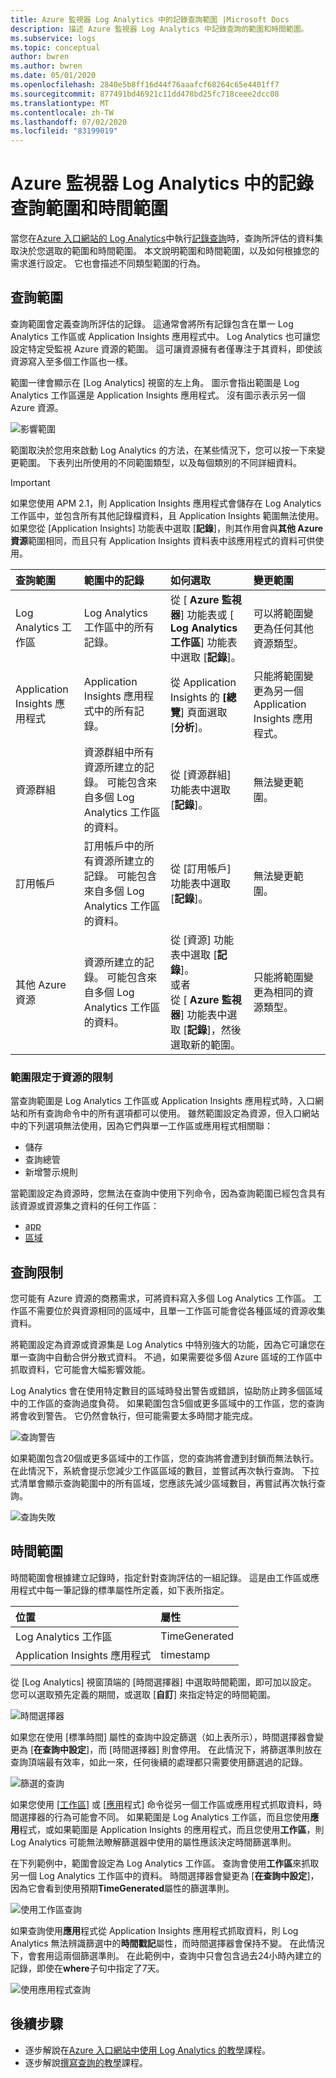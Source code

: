 ```yaml
---
title: Azure 監視器 Log Analytics 中的記錄查詢範圍 |Microsoft Docs
description: 描述 Azure 監視器 Log Analytics 中記錄查詢的範圍和時間範圍。
ms.subservice: logs
ms.topic: conceptual
author: bwren
ms.author: bwren
ms.date: 05/01/2020
ms.openlocfilehash: 2840e5b8ff16d44f76aaafcf68264c65e4401ff7
ms.sourcegitcommit: 877491bd46921c11dd478bd25fc718ceee2dcc08
ms.translationtype: MT
ms.contentlocale: zh-TW
ms.lasthandoff: 07/02/2020
ms.locfileid: "83199019"
---
```

# <a name="log-query-scope-and-time-range-in-azure-monitor-log-analytics"></a>Azure 監視器 Log Analytics 中的記錄查詢範圍和時間範圍
當您在[Azure 入口網站的 Log Analytics](get-started-portal.md)中執行[記錄查詢](log-query-overview.md)時，查詢所評估的資料集取決於您選取的範圍和時間範圍。 本文說明範圍和時間範圍，以及如何根據您的需求進行設定。 它也會描述不同類型範圍的行為。


## <a name="query-scope"></a>查詢範圍
查詢範圍會定義查詢所評估的記錄。 這通常會將所有記錄包含在單一 Log Analytics 工作區或 Application Insights 應用程式中。 Log Analytics 也可讓您設定特定受監視 Azure 資源的範圍。 這可讓資源擁有者僅專注于其資料，即使該資源寫入至多個工作區也一樣。

範圍一律會顯示在 [Log Analytics] 視窗的左上角。 圖示會指出範圍是 Log Analytics 工作區還是 Application Insights 應用程式。 沒有圖示表示另一個 Azure 資源。

![影響範圍](media/scope/scope.png)

範圍取決於您用來啟動 Log Analytics 的方法，在某些情況下，您可以按一下來變更範圍。 下表列出所使用的不同範圍類型，以及每個類別的不同詳細資料。

> [!IMPORTANT]
> 如果您使用 APM 2.1，則 Application Insights 應用程式會儲存在 Log Analytics 工作區中，並包含所有其他記錄檔資料，且 Application Insights 範圍無法使用。 如果您從 [Application Insights] 功能表中選取 [**記錄**]，則其作用會與**其他 Azure 資源**範圍相同，而且只有 Application Insights 資料表中該應用程式的資料可供使用。

| 查詢範圍 | 範圍中的記錄 | 如何選取 | 變更範圍 |
|:---|:---|:---|:---|
| Log Analytics 工作區 | Log Analytics 工作區中的所有記錄。 | 從 [ **Azure 監視器**] 功能表或 [ **Log Analytics 工作區**] 功能表中選取 [**記錄**]。  | 可以將範圍變更為任何其他資源類型。 |
| Application Insights 應用程式 | Application Insights 應用程式中的所有記錄。 | 從 Application Insights 的 **[總覽**] 頁面選取 [**分析**]。 | 只能將範圍變更為另一個 Application Insights 應用程式。 |
| 資源群組 | 資源群組中所有資源所建立的記錄。 可能包含來自多個 Log Analytics 工作區的資料。 | 從 [資源群組] 功能表中選取 [**記錄**]。 | 無法變更範圍。|
| 訂用帳戶 | 訂用帳戶中的所有資源所建立的記錄。 可能包含來自多個 Log Analytics 工作區的資料。 | 從 [訂用帳戶] 功能表中選取 [**記錄**]。   | 無法變更範圍。 |
| 其他 Azure 資源 | 資源所建立的記錄。 可能包含來自多個 Log Analytics 工作區的資料。  | 從 [資源] 功能表中選取 [**記錄**]。<br>或者<br>從 [ **Azure 監視器**] 功能表中選取 [**記錄**]，然後選取新的範圍。 | 只能將範圍變更為相同的資源類型。 |

### <a name="limitations-when-scoped-to-a-resource"></a>範圍限定于資源的限制

當查詢範圍是 Log Analytics 工作區或 Application Insights 應用程式時，入口網站和所有查詢命令中的所有選項都可以使用。 雖然範圍設定為資源，但入口網站中的下列選項無法使用，因為它們與單一工作區或應用程式相關聯：

- 儲存
- 查詢總管
- 新增警示規則

當範圍設定為資源時，您無法在查詢中使用下列命令，因為查詢範圍已經包含具有該資源或資源集之資料的任何工作區：

- [app](app-expression.md)
- [區域](workspace-expression.md)
 

## <a name="query-limits"></a>查詢限制
您可能有 Azure 資源的商務需求，可將資料寫入多個 Log Analytics 工作區。 工作區不需要位於與資源相同的區域中，且單一工作區可能會從各種區域的資源收集資料。  

將範圍設定為資源或資源集是 Log Analytics 中特別強大的功能，因為它可讓您在單一查詢中自動合併分散式資料。 不過，如果需要從多個 Azure 區域的工作區中抓取資料，它可能會大幅影響效能。

Log Analytics 會在使用特定數目的區域時發出警告或錯誤，協助防止跨多個區域中的工作區的查詢過度負荷。 如果範圍包含5個或更多區域中的工作區，您的查詢將會收到警告。 它仍然會執行，但可能需要太多時間才能完成。

![查詢警告](media/scope/query-warning.png)

如果範圍包含20個或更多區域中的工作區，您的查詢將會遭到封鎖而無法執行。 在此情況下，系統會提示您減少工作區區域的數目，並嘗試再次執行查詢。 下拉式清單會顯示查詢範圍中的所有區域，您應該先減少區域數目，再嘗試再次執行查詢。

![查詢失敗](media/scope/query-failed.png)


## <a name="time-range"></a>時間範圍
時間範圍會根據建立記錄時，指定針對查詢評估的一組記錄。 這是由工作區或應用程式中每一筆記錄的標準屬性所定義，如下表所指定。

| 位置 | 屬性 |
|:---|:---|
| Log Analytics 工作區          | TimeGenerated |
| Application Insights 應用程式 | timestamp     |

從 [Log Analytics] 視窗頂端的 [時間選擇器] 中選取時間範圍，即可加以設定。  您可以選取預先定義的期間，或選取 [**自訂**] 來指定特定的時間範圍。

![時間選擇器](media/scope/time-picker.png)

如果您在使用 [標準時間] 屬性的查詢中設定篩選（如上表所示），時間選擇器會變更為 [**在查詢中設定**]，而 [時間選擇器] 則會停用。 在此情況下，將篩選準則放在查詢頂端最有效率，如此一來，任何後續的處理都只需要使用篩選過的記錄。

![篩選的查詢](media/scope/query-filtered.png)

如果您使用 [[工作區](workspace-expression.md)] 或 [[應用](app-expression.md)程式] 命令從另一個工作區或應用程式抓取資料，時間選擇器的行為可能會不同。 如果範圍是 Log Analytics 工作區，而且您使用**應用**程式，或如果範圍是 Application Insights 的應用程式，而且您使用**工作區**，則 Log Analytics 可能無法瞭解篩選器中使用的屬性應該決定時間篩選準則。

在下列範例中，範圍會設定為 Log Analytics 工作區。  查詢會使用**工作區**來抓取另一個 Log Analytics 工作區中的資料。 時間選擇器會變更為 [**在查詢中設定**]，因為它會看到使用預期**TimeGenerated**屬性的篩選準則。

![使用工作區查詢](media/scope/query-workspace.png)

如果查詢使用**應用**程式從 Application Insights 應用程式抓取資料，則 Log Analytics 無法辨識篩選中的**時間戳記**屬性，而時間選擇器會保持不變。 在此情況下，會套用這兩個篩選準則。 在此範例中，查詢中只會包含過去24小時內建立的記錄，即使在**where**子句中指定了7天。

![使用應用程式查詢](media/scope/query-app.png)

## <a name="next-steps"></a>後續步驟

- 逐步解說在[Azure 入口網站中使用 Log Analytics 的教學](get-started-portal.md)課程。
- 逐步解說[撰寫查詢的教學](get-started-queries.md)課程。